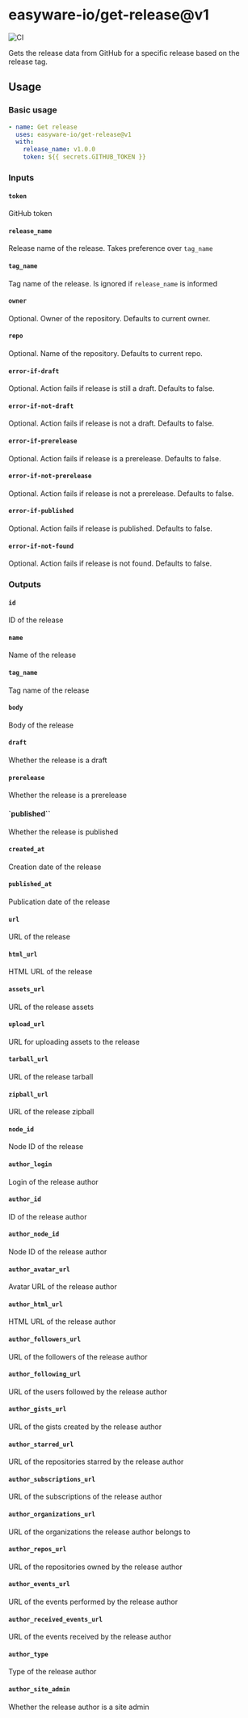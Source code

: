 # easyware-io/get-release@v1

![CI](https://github.com/easyware-io/get-release/actions/workflows/build.yml/badge.svg)

Gets the release data from GitHub for a specific release based on the release tag.

## Usage

### Basic usage

```yaml
- name: Get release
  uses: easyware-io/get-release@v1
  with:
    release_name: v1.0.0
    token: ${{ secrets.GITHUB_TOKEN }}
```

### Inputs

#### `token`

GitHub token

#### `release_name`

Release name of the release. Takes preference over `tag_name`

#### `tag_name`

Tag name of the release. Is ignored if `release_name` is informed

#### `owner`

Optional. Owner of the repository. Defaults to current owner.

#### `repo`

Optional. Name of the repository. Defaults to current repo.

#### `error-if-draft`

Optional. Action fails if release is still a draft. Defaults to false.

#### `error-if-not-draft`

Optional. Action fails if release is not a draft. Defaults to false.

#### `error-if-prerelease`

Optional. Action fails if release is a prerelease. Defaults to false.

#### `error-if-not-prerelease`

Optional. Action fails if release is not a prerelease. Defaults to false.

#### `error-if-published`

Optional. Action fails if release is published. Defaults to false.

#### `error-if-not-found`

Optional. Action fails if release is not found. Defaults to false.

### Outputs

#### `id`

ID of the release

#### `name`

Name of the release

#### `tag_name`

Tag name of the release

#### `body`

Body of the release

#### `draft`

Whether the release is a draft

#### `prerelease`

Whether the release is a prerelease

#### `published``

Whether the release is published

#### `created_at`

Creation date of the release

#### `published_at`

Publication date of the release

#### `url`

URL of the release

#### `html_url`

HTML URL of the release

#### `assets_url`

URL of the release assets

#### `upload_url`

URL for uploading assets to the release

#### `tarball_url`

URL of the release tarball

#### `zipball_url`

URL of the release zipball

#### `node_id`

Node ID of the release

#### `author_login`

Login of the release author

#### `author_id`

ID of the release author

#### `author_node_id`

Node ID of the release author

#### `author_avatar_url`

Avatar URL of the release author

#### `author_html_url`

HTML URL of the release author

#### `author_followers_url`

URL of the followers of the release author

#### `author_following_url`

URL of the users followed by the release author

#### `author_gists_url`

URL of the gists created by the release author

#### `author_starred_url`

URL of the repositories starred by the release author

#### `author_subscriptions_url`

URL of the subscriptions of the release author

#### `author_organizations_url`

URL of the organizations the release author belongs to

#### `author_repos_url`

URL of the repositories owned by the release author

#### `author_events_url`

URL of the events performed by the release author

#### `author_received_events_url`

URL of the events received by the release author

#### `author_type`

Type of the release author

#### `author_site_admin`

Whether the release author is a site admin
